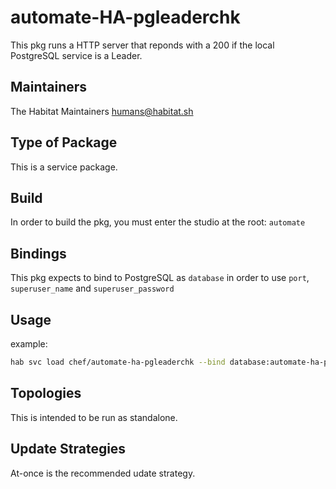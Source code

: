 # automate-HA-pgleaderchk

This pkg runs a HTTP server that reponds with a 200 if the local PostgreSQL service is a Leader.

## Maintainers

The Habitat Maintainers humans@habitat.sh

## Type of Package

This is a service package.

## Build

In order to build the pkg, you must enter the studio at the root: `automate`

## Bindings

This pkg expects to bind to PostgreSQL as `database` in order to use `port`, `superuser_name` and `superuser_password`

## Usage

example:
```bash
hab svc load chef/automate-ha-pgleaderchk --bind database:automate-ha-postgresql.default
```

## Topologies

This is intended to be run as standalone.

## Update Strategies

At-once is the recommended udate strategy.
